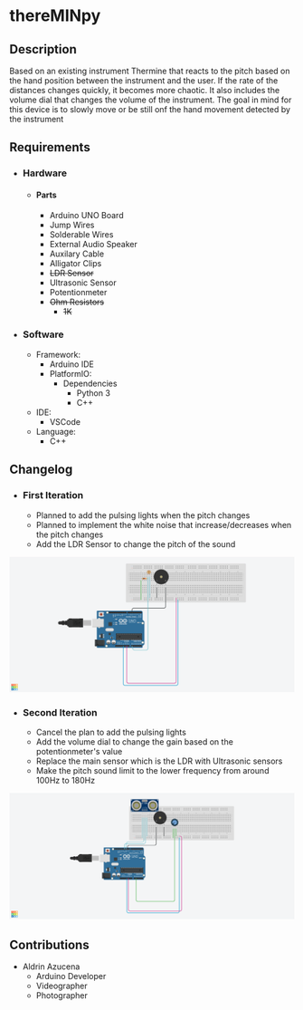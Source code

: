 # thereMINpy


## Description

Based on an existing instrument Thermine that reacts to the pitch based on the hand position between the instrument and the user. If the rate of the distances changes quickly, it becomes more chaotic. It also includes the volume dial that changes the volume of the instrument. The goal in mind for this device is to slowly move or be still onf the hand movement detected by the instrument

## Requirements
- ### Hardware
  - #### Parts
    - Arduino UNO Board
    - Jump Wires
    - Solderable Wires 
    - External Audio Speaker
    - Auxilary Cable
    - Alligator Clips
    - ~~LDR Sensor~~
    - Ultrasonic Sensor
    - Potentionmeter
    - ~~Ohm Resistors~~
      - ~~1K~~


- ### Software
  - Framework:
    - Arduino IDE
    - PlatformIO:
      - Dependencies
        - Python 3
        - C++
  - IDE:
    - VSCode
  - Language:
    - C++

## Changelog
- ### First Iteration
   - Planned to add the pulsing lights when the pitch changes
   - Planned to implement the white noise that increase/decreases when the pitch changes
   - Add the LDR Sensor to change the pitch of the sound


![iteration-1](docs\diagrams\thereMINpy_p1.png)

- ### Second Iteration
  - Cancel the plan to add the pulsing lights 
  - Add the volume dial to change the gain based on the potentionmeter's value
  - Replace the main sensor which is the LDR with Ultrasonic sensors
  - Make the pitch sound limit to the lower frequency from around 100Hz to 180Hz
  
  
![iteration-2](docs\diagrams\thereMINpy_p2.png)
## Contributions
- Aldrin Azucena
  - Arduino Developer
  - Videographer
  - Photographer


